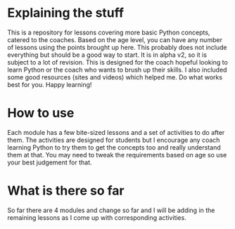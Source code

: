 # Explaining the stuff
This is a repository for lessons covering more basic Python concepts, catered to the coaches. Based on the age level, you can have any number of lessons using the points brought up here. This probably does not include everything but should be a good way to start. It is in alpha v2, so it is subject to a lot of revision. This is designed for the coach hopeful looking to learn Python or the coach who wants to brush up their skills. I also included some good resources (sites and videos) which helped me. Do what works best for you. Happy learning!

# How to use
Each module has a few bite-sized lessons and a set of activities to do after them. The activities are designed for students but I encourage any coach learning Python to try them to get the concepts too and really understand them at that. You may need to tweak the requirements based on age so use your best judgement for that.

# What is there so far
So far there are 4 modules and change so far and I will be adding in the remaining lessons as I come up with corresponding activities.
